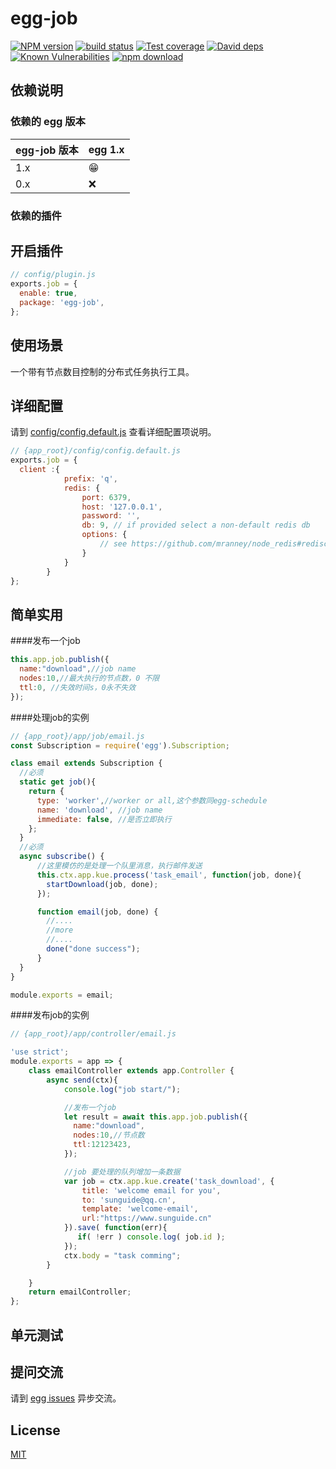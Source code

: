 # egg-job

[![NPM version][npm-image]][npm-url]
[![build status][travis-image]][travis-url]
[![Test coverage][codecov-image]][codecov-url]
[![David deps][david-image]][david-url]
[![Known Vulnerabilities][snyk-image]][snyk-url]
[![npm download][download-image]][download-url]

[npm-image]: https://img.shields.io/npm/v/egg-job.svg?style=flat-square
[npm-url]: https://npmjs.org/package/egg-job
[travis-image]: https://img.shields.io/travis/eggjs/egg-job.svg?style=flat-square
[travis-url]: https://travis-ci.org/eggjs/egg-job
[codecov-image]: https://img.shields.io/codecov/c/github/eggjs/egg-job.svg?style=flat-square
[codecov-url]: https://codecov.io/github/eggjs/egg-job?branch=master
[david-image]: https://img.shields.io/david/eggjs/egg-job.svg?style=flat-square
[david-url]: https://david-dm.org/eggjs/egg-job
[snyk-image]: https://snyk.io/test/npm/egg-job/badge.svg?style=flat-square
[snyk-url]: https://snyk.io/test/npm/egg-job
[download-image]: https://img.shields.io/npm/dm/egg-job.svg?style=flat-square
[download-url]: https://npmjs.org/package/egg-job

<!--
Description here.
-->

## 依赖说明

### 依赖的 egg 版本

egg-job 版本 | egg 1.x
--- | ---
1.x | 😁
0.x | ❌

### 依赖的插件
<!--

如果有依赖其它插件，请在这里特别说明。如

- security
- multipart

-->

## 开启插件

```js
// config/plugin.js
exports.job = {
  enable: true,
  package: 'egg-job',
};
```

## 使用场景
一个带有节点数目控制的分布式任务执行工具。

## 详细配置

请到 [config/config.default.js](config/config.default.js) 查看详细配置项说明。
```js
// {app_root}/config/config.default.js
exports.job = {
  client :{
            prefix: 'q',
            redis: {
                port: 6379,
                host: '127.0.0.1',
                password: '',
                db: 9, // if provided select a non-default redis db
                options: {
                    // see https://github.com/mranney/node_redis#rediscreateclient
                }
            }
        }
};
```

## 简单实用

####发布一个job
```js
this.app.job.publish({
  name:"download",//job name
  nodes:10,//最大执行的节点数，0 不限
  ttl:0, //失效时间s，0永不失效
});
```
####处理job的实例
```js
// {app_root}/app/job/email.js
const Subscription = require('egg').Subscription;

class email extends Subscription {
  //必须
  static get job(){
    return {
      type: 'worker',//worker or all,这个参数同egg-schedule
      name: 'download', //job name
      immediate: false, //是否立即执行
    };
  }
  //必须
  async subscribe() {
      //这里模仿的是处理一个队里消息，执行邮件发送
      this.ctx.app.kue.process('task_email', function(job, done){
        startDownload(job, done);
      });

      function email(job, done) {
        //....
        //more
        //....
        done("done success");
      }
  }
}

module.exports = email;

```

####发布job的实例
```js
// {app_root}/app/controller/email.js

'use strict';
module.exports = app => {
    class emailController extends app.Controller {
        async send(ctx){
            console.log("job start/");

            //发布一个job
            let result = await this.app.job.publish({
              name:"download",
              nodes:10,//节点数
              ttl:12123423,
            });

            //job 要处理的队列增加一条数据
            var job = ctx.app.kue.create('task_download', {
                title: 'welcome email for you',
                to: 'sunguide@qq.cn',
                template: 'welcome-email',
                url:"https://www.sunguide.cn"
            }).save( function(err){
               if( !err ) console.log( job.id );
            });
            ctx.body = "task comming";
        }

    }
    return emailController;
};


```

## 单元测试

<!-- 描述如何在单元测试中使用此插件，例如 schedule 如何触发。无则省略。-->

## 提问交流

请到 [egg issues](https://github.com/eggjs/egg/issues) 异步交流。

## License

[MIT](LICENSE)
